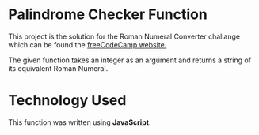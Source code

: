 # Palindrome Checker Function

This project is the solution for the Roman Numeral Converter challange which can be found the [freeCodeCamp website.](https://www.freecodecamp.org/learn/javascript-algorithms-and-data-structures/javascript-algorithms-and-data-structures-projects/roman-numeral-converter)

The given function takes an integer as an argument and returns a string of its equivalent Roman Numeral.

# Technology Used

This function was written using **JavaScript**.
